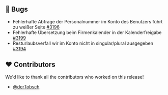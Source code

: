 ## 🐞 Bugs

- Fehlerhafte Abfrage der Personalnummer im Konto des Benutzers führt zu weißer Seite [#3196](https://github.com/urlaubsverwaltung/urlaubsverwaltung/issues/3196)
- Fehlerhafte Übersetzung beim Firmenkalender in der Kalenderfreigabe [#3199](https://github.com/urlaubsverwaltung/urlaubsverwaltung/issues/3199)
- Resturlaubsverfall wir im Konto nicht in singular/plural ausgegeben [#3194](https://github.com/urlaubsverwaltung/urlaubsverwaltung/issues/3194)

## ❤️ Contributors

We'd like to thank all the contributors who worked on this release!

- [@derTobsch](https://github.com/derTobsch)
